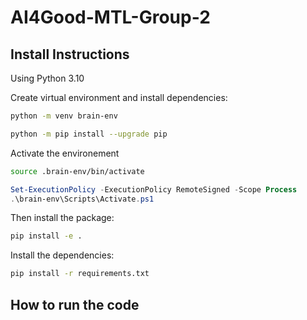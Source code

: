 # AI4Good-MTL-Group-2

## Install Instructions

Using Python 3.10

Create virtual environment and install dependencies:

```bash
python -m venv brain-env
```
```bash
python -m pip install --upgrade pip
```

Activate the environement

```bash
source .brain-env/bin/activate
```
```PowerShell
Set-ExecutionPolicy -ExecutionPolicy RemoteSigned -Scope Process
.\brain-env\Scripts\Activate.ps1
```


Then install the package:

```bash
pip install -e .
```

Install the dependencies:

```bash
pip install -r requirements.txt
```

## How to run the code
